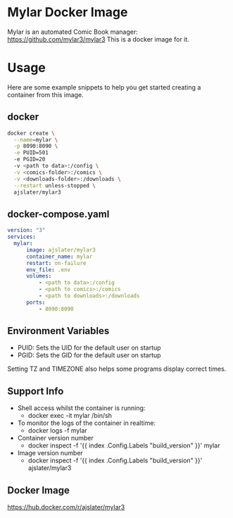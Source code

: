 # Mylar Docker Image
Mylar is an automated Comic Book manager: https://github.com/mylar3/mylar3
This is a docker image for it.

# Usage
Here are some example snippets to help you get started creating a container from this image.

## docker

```sh
docker create \
  --name=mylar \
  -p 8090:8090 \
  -e PUID=501
  -e PGID=20
  -v <path to data>:/config \
  -v <comics-folder>:/comics \
  -v <downloads-folder>:/downloads \
  --restart unless-stopped \
  ajslater/mylar3
```

## docker-compose.yaml
```yaml
version: "3"
services:
  mylar:
      image: ajslater/mylar3
      container_name: mylar
      restart: on-failure
      env_file: .env
      volumes:
          - <path to data>:/config
          - <path to comics>:/comics
          - <path to downloads>:/downloads
      ports:
          - 8090:8090
```

## Environment Variables

- PUID: Sets the UID for the default user on startup
- PGID: Sets the GID for the default user on startup

Setting TZ and TIMEZONE also helps some programs display correct times.

## Support Info
- Shell access whilst the container is running:
    - docker exec -it mylar /bin/sh
- To monitor the logs of the container in realtime:
    - docker logs -f mylar
- Container version number
    - docker inspect -f '{{ index .Config.Labels "build_version" }}' mylar
- Image version number
    - docker inspect -f '{{ index .Config.Labels "build_version" }}' ajslater/mylar3

## Docker Image
https://hub.docker.com/r/ajslater/mylar3
